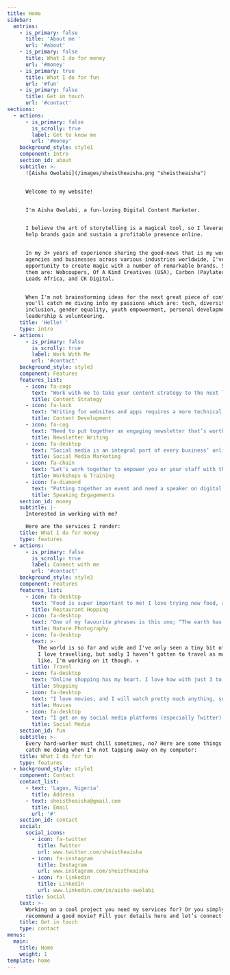 ```yaml
---
title: Home
sidebar:
  entries:
    - is_primary: false
      title: 'About me '
      url: '#about'
    - is_primary: false
      title: What I do for money
      url: '#money'
    - is_primary: true
      title: What I do for fun
      url: '#fun'
    - is_primary: false
      title: Get in touch
      url: '#contact'
sections:
  - actions:
      - is_primary: false
        is_scrolly: true
        label: Get to know me
        url: '#money'
    background_style: style1
    component: Intro
    section_id: about
    subtitle: >-
      ![Aisha Owolabi](/images/sheistheaisha.png "sheistheaisha")


      Welcome to my website!


      I'm Aisha Owolabi, a fun-loving Digital Content Marketer.


      I believe the art of storytelling is a magical tool, so I leverage it to
      help brands gain and sustain a profitable presence online. 


      In my 3+ years of experience sharing the good-news that is my work with
      agencies and businesses across various industries worldwide, I've had the
      opportunity to create magic with a number of remarkable brands. Some of
      them are: Webcoupers, Of A Kind Creatives (USA), Carbon (Paylater), She
      Leads Africa, and CK Digital. 


      When I'm not brainstorming ideas for the next great piece of content,
      you'll catch me diving into my passions which are: tech, diversity &
      inclusion, gender equality, youth empowerment, personal development,
      leadership & volunteering.
    title: 'Hello! '
    type: intro
  - actions:
      - is_primary: false
        is_scrolly: true
        label: Work With Me
        url: '#contact'
    background_style: style3
    component: Features
    features_list:
      - icon: fa-cogs
        text: "Work with me to take your content strategy to the next level. I will leverage my copywriting, storytelling, analytics, and content delivery skills to develop compelling, world-class content strategies guaranteed to increase your ROI. \U0001F4C8"
        title: Content Strategy
      - icon: fa-lock
        text: "Writing for websites and apps requires a more technical understanding of the product along with knowledge of basic website design, marketing, SEO, brand, and user psychology. It is a blend of art and science and that is what I provide to my clients. Let’s create magic. \U0001F4DD"
        title: Content Development
      - icon: fa-cog
        text: "Need to put together an engaging newsletter that’s worth reading? Work with me to deliver relevant content to your audience periodically, and watch your subscriber list and open rates soar.  \U0001F4E8"
        title: Newsletter Writing
      - icon: fa-desktop
        text: "Social media is an integral part of every business’ online presence. Engage me to create a relevant and engaging content calendar to help your brand meet and exceed all its social media marketing goals. \U0001F4F1"
        title: Social Media Marketing
      - icon: fa-chain
        text: "Let’s work together to empower you or your staff with the skill sets needed to transform your products into profit and your services into sales. \U0001F469\U0001F3FE‍\U0001F3EB"
        title: Workshops & Training
      - icon: fa-diamond
        text: "Putting together an event and need a speaker on digital marketing? Reach out to me, and I’ll come by to share amazing digital nuggets with your audience. \U0001F3A4"
        title: Speaking Engagements
    section_id: money
    subtitle: |-
      Interested in working with me?

      Here are the services I render:
    title: What I do for money
    type: features
  - actions:
      - is_primary: false
        is_scrolly: true
        label: Connect with me
        url: '#contact'
    background_style: style3
    component: Features
    features_list:
      - icon: fa-desktop
        text: "Food is super important to me! I love trying new food, amazing cocktails, and experiencing different restaurants. \U0001F379"
        title: Restaurant Hopping
      - icon: fa-desktop
        text: "One of my favourite phrases is this one; “The earth has music for those who listen.” I love nature and documenting the beauty of it everywhere I go. \U0001F3DE"
        title: Nature Photography
      - icon: fa-desktop
        text: >-
          The world is so far and wide and I've only seen a tiny bit of it all.
          I love travelling, but sadly I haven’t gotten to travel as much as I'd
          like. I'm working on it though. ✈️
        title: Travel
      - icon: fa-desktop
        text: "Online shopping has my heart. I love how with just 3 to 10 taps, my order is placed and on the way to me. My favourite app for shopping right now is ASOS. \U0001F6CD"
        title: Shopping
      - icon: fa-desktop
        text: "I love movies, and I will watch pretty much anything, so far it interests me at first sight. However, I don’t like watching series. If it’s not Stranger Things or Brooklyn 99, forget it. \U0001F3AC"
        title: Movies
      - icon: fa-desktop
        text: "I get on my social media platforms (especially Twitter) to relax and catch up on what’s going on in the world around me. I love how I can learn from and inform people in one place. \U0001F4F1"
        title: Social Media
    section_id: fun
    subtitle: >-
      Every hard-worker must chill sometimes, no? Here are some things you’ll
      catch me doing when I’m not tapping away on my computer:
    title: What I do for fun
    type: features
  - background_style: style1
    component: Contact
    contact_list:
      - text: 'Lagos, Nigeria'
        title: Address
      - text: sheistheaisha@gmail.com
        title: Email
        url: '#'
    section_id: contact
    social:
      social_icons:
        - icon: fa-twitter
          title: Twitter
          url: www.twitter.com/sheistheaisha
        - icon: fa-instagram
          title: Instagram
          url: www.instagram.com/sheistheaisha
        - icon: fa-linkedin
          title: LinkedIn
          url: www.linkedin.com/in/aisha-owolabi
      title: Social
    text: >-
      Working on a cool project you need my services for? Or you simply want to
      recommend a good movie? Fill your details here and let’s connect!
    title: Get in touch
    type: contact
menus:
  main:
    title: Home
    weight: 1
template: home
---
```


